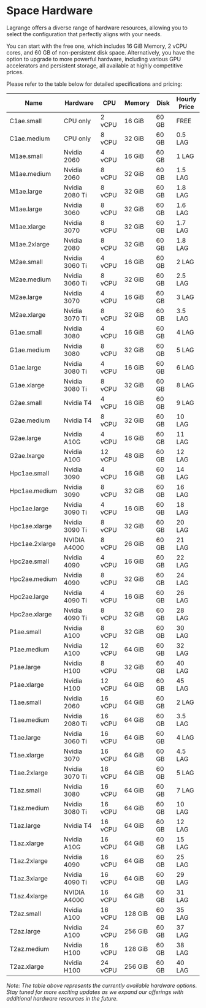 # Space Hardware

Lagrange offers a diverse range of hardware resources, allowing you to select the configuration that perfectly aligns with your needs.

You can start with the free one, which includes 16 GiB Memory, 2 vCPU cores, and 60 GB of non-persistent disk space. Alternatively, you have the option to upgrade to more powerful hardware, including various GPU accelerators and persistent storage, all available at highly competitive prices.&#x20;

Please refer to the table below for detailed specifications and pricing:

<table><thead><tr><th width="153">Name</th><th width="145">Hardware</th><th width="102">CPU</th><th width="99">Memory</th><th width="87">Disk</th><th>Hourly Price</th></tr></thead><tbody><tr><td>C1ae.small     </td><td>CPU only</td><td>2 vCPU</td><td>16 GiB</td><td>60 GB</td><td>FREE</td></tr><tr><td>C1ae.medium    </td><td>CPU only</td><td>8 vCPU</td><td>32 GiB</td><td>60 GB</td><td>0.5 LAG</td></tr><tr><td>M1ae.small     </td><td>Nvidia 2060</td><td>4 vCPU</td><td>16 GiB</td><td>60 GB</td><td>1 LAG</td></tr><tr><td>M1ae.medium    </td><td>Nvidia 2060</td><td>8 vCPU</td><td>32 GiB</td><td>60 GB</td><td>1.5 LAG</td></tr><tr><td>M1ae.large     </td><td>Nvidia 2080 Ti</td><td>8 vCPU</td><td>32 GiB</td><td>60 GB</td><td>1.8 LAG</td></tr><tr><td>M1ae.large</td><td>Nvidia 3060</td><td>8 vCPU</td><td>32 GiB</td><td>60 GB</td><td>1.6 LAG</td></tr><tr><td>M1ae.xlarge</td><td>Nvidia 3070</td><td>8 vCPU</td><td>32 GiB</td><td>60 GB</td><td>1.7 LAG</td></tr><tr><td>M1ae.2xlarge</td><td>Nvidia 2080</td><td>8 vCPU</td><td>32 GiB</td><td>60 GB</td><td>1.8 LAG</td></tr><tr><td>M2ae.small     </td><td>Nvidia 3060 Ti</td><td>4 vCPU</td><td>16 GiB</td><td>60 GB</td><td>2 LAG</td></tr><tr><td>M2ae.medium    </td><td>Nvidia 3060 Ti</td><td>8 vCPU</td><td>32 GiB</td><td>60 GB</td><td>2.5 LAG</td></tr><tr><td>M2ae.large </td><td>Nvidia 3070</td><td>4 vCPU</td><td>16 GiB</td><td>60 GB</td><td>3 LAG</td></tr><tr><td>M2ae.xlarge    </td><td>Nvidia 3070 Ti</td><td>8 vCPU</td><td>32 GiB</td><td>60 GB</td><td>3.5 LAG</td></tr><tr><td>G1ae.small     </td><td>Nvidia 3080</td><td>4 vCPU</td><td>16 GiB</td><td>60 GB</td><td>4 LAG</td></tr><tr><td>G1ae.medium    </td><td>Nvidia 3080</td><td>8 vCPU</td><td>32 GiB</td><td>60 GB</td><td>5 LAG</td></tr><tr><td>G1ae.large     </td><td>Nvidia 3080 Ti</td><td>4 vCPU</td><td>16 GiB</td><td>60 GB</td><td>6 LAG</td></tr><tr><td>G1ae.xlarge    </td><td>Nvidia 3080 Ti</td><td>8 vCPU</td><td>32 GiB</td><td>60 GB</td><td>8 LAG</td></tr><tr><td>G2ae.small     </td><td>Nvidia T4</td><td>4 vCPU</td><td>16 GiB</td><td>60 GB</td><td>9 LAG</td></tr><tr><td>G2ae.medium    </td><td>Nvidia T4</td><td>8 vCPU</td><td>32 GiB</td><td>60 GB</td><td>10 LAG</td></tr><tr><td>G2ae.large     </td><td>Nvidia A10G</td><td>4 vCPU</td><td>16 GiB</td><td>60 GB</td><td>11 LAG</td></tr><tr><td>G2ae.lxarge    </td><td>Nvidia A10G</td><td>12 vCPU</td><td>48 GiB</td><td>60 GB</td><td>12 LAG</td></tr><tr><td>Hpc1ae.small   </td><td>Nvidia 3090</td><td>4 vCPU</td><td>16 GiB</td><td>60 GB</td><td>14 LAG</td></tr><tr><td>Hpc1ae.medium  </td><td>Nvidia 3090</td><td>8 vCPU</td><td>32 GiB</td><td>60 GB</td><td>16 LAG</td></tr><tr><td>Hpc1ae.large   </td><td>Nvidia 3090 Ti</td><td>4 vCPU</td><td>16 GiB</td><td>60 GB</td><td>18 LAG</td></tr><tr><td>Hpc1ae.xlarge  </td><td>Nvidia 3090 Ti</td><td>8 vCPU</td><td>32 GiB</td><td>60 GB</td><td>20 LAG</td></tr><tr><td>Hpc1ae.2xlarge </td><td>NVIDIA A4000 </td><td>8 vCPU</td><td>26 GiB</td><td>60 GB</td><td>21 LAG</td></tr><tr><td>Hpc2ae.small   </td><td>Nvidia 4090</td><td>4 vCPU</td><td>16 GiB</td><td>60 GB</td><td>22 LAG</td></tr><tr><td>Hpc2ae.medium  </td><td>Nvidia 4090</td><td>8 vCPU</td><td>32 GiB</td><td>60 GB</td><td>24 LAG</td></tr><tr><td>Hpc2ae.large   </td><td>Nvidia 4090 Ti</td><td>4 vCPU</td><td>16 GiB</td><td>60 GB</td><td>26 LAG</td></tr><tr><td>Hpc2ae.xlarge  </td><td>Nvidia 4090 Ti</td><td>8 vCPU</td><td>32 GiB</td><td>60 GB</td><td>28 LAG</td></tr><tr><td>P1ae.small     </td><td>Nvidia A100</td><td>8 vCPU</td><td>32 GiB</td><td>60 GB</td><td>30 LAG</td></tr><tr><td>P1ae.medium    </td><td>Nvidia A100</td><td>12 vCPU</td><td>64 GiB</td><td>60 GB</td><td>32 LAG</td></tr><tr><td>P1ae.large     </td><td>Nvidia H100</td><td>8 vCPU</td><td>32 GiB</td><td>60 GB</td><td>40 LAG</td></tr><tr><td>P1ae.xlarge    </td><td>Nvidia H100</td><td>12 vCPU</td><td>64 GiB</td><td>60 GB</td><td>45 LAG</td></tr><tr><td>T1ae.small</td><td>Nvidia 2060</td><td>16 vCPU</td><td>64 GiB</td><td>60 GB</td><td>2 LAG</td></tr><tr><td>T1ae.medium</td><td>Nvidia 2080 Ti</td><td>16 vCPU</td><td>64 GiB</td><td>60 GB</td><td>3.5 LAG</td></tr><tr><td>T1ae.large</td><td>Nvidia 3060 Ti</td><td>16 vCPU</td><td>64 GiB</td><td>60 GB</td><td>4 LAG</td></tr><tr><td>T1ae.xlarge</td><td>Nvidia 3070</td><td>16 vCPU</td><td>64 GiB</td><td>60 GB</td><td>4.5 LAG</td></tr><tr><td>T1ae.2xlarge</td><td>Nvidia 3070 Ti</td><td>16 vCPU</td><td>64 GiB</td><td>60 GB</td><td>5 LAG</td></tr><tr><td>T1az.small</td><td>Nvidia 3080</td><td>16 vCPU</td><td>64 GiB</td><td>60 GB</td><td>7 LAG</td></tr><tr><td>T1az.medium</td><td>Nvidia 3080 Ti</td><td>16 vCPU</td><td>64 GiB</td><td>60 GB</td><td>10 LAG</td></tr><tr><td>T1az.large</td><td>Nvidia T4</td><td>16 vCPU</td><td>64 GiB</td><td>60 GB</td><td>12 LAG</td></tr><tr><td>T1az.xlarge</td><td>Nvidia A10G</td><td>16 vCPU</td><td>64 GiB</td><td>60 GB</td><td>15 LAG</td></tr><tr><td>T1az.2xlarge</td><td>Nvidia 4090</td><td>16 vCPU</td><td>64 GiB</td><td>60 GB</td><td>25 LAG</td></tr><tr><td>T1az.3xlarge</td><td>Nvidia 4090 Ti</td><td>16 vCPU</td><td>64 GiB</td><td>60 GB</td><td>29 LAG</td></tr><tr><td>T1az.4xlarge</td><td>NVIDIA A4000</td><td>16 vCPU</td><td>64 GiB</td><td>60 GB</td><td>31 LAG</td></tr><tr><td>T2az.small</td><td>Nvidia A100</td><td>16 vCPU</td><td>128 GiB</td><td>60 GB</td><td>35 LAG</td></tr><tr><td>T2az.large</td><td>Nvidia A100</td><td>24 vCPU</td><td>256 GiB</td><td>60 GB</td><td>37 LAG</td></tr><tr><td>T2az.medium</td><td>Nvidia H100</td><td>16 vCPU</td><td>128 GiB</td><td>60 GB</td><td>38 LAG</td></tr><tr><td>T2az.xlarge</td><td>Nvidia H100</td><td>24 vCPU</td><td>256 GiB</td><td>60 GB</td><td>40 LAG</td></tr></tbody></table>

_Note: The table above represents the currently available hardware options. Stay tuned for more exciting updates as we expand our offerings with additional hardware resources in the future._

